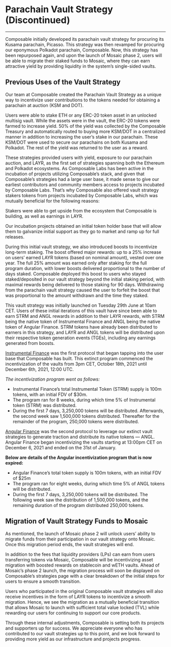 # Parachain Vault Strategy (Discontinued)

---

Composable initially developed its parachain vault strategy for procuring its Kusama parachain, Picasso. 
This strategy was then revamped for procuring our eponymous Polkadot parachain, Composable. Now, this strategy has been
repurposed again, and upon the launch of Mosaic phase 2, users will be able to migrate their staked funds to Mosaic, 
where they can earn attractive yield by providing liquidity in the system’s single-sided vaults.


## Previous Uses of the Vault Strategy

Our team at Composable created the Parachain Vault Strategy as a unique way to incentivize user contributions to the 
tokens needed for obtaining a parachain at auction (KSM and DOT). 

Users were able to stake ETH or any ERC-20 token asset in an unlocked multisig vault. 
While the assets were in the vault, the ERC-20 tokens were farmed to increase yield. 50% of the yield was collected by 
the Composable Treasury and automatically routed to buying more KSM/DOT in a centralized manner in addition to 
increasing the user’s stake in our parachain. These KSM/DOT were used to secure our parachains on both Kusama and 
Polkadot. The rest of the yield was returned to the user as a reward. 

These strategies provided users with yield, exposure to our parachain auction, and LAYR, as the first set of strategies 
spanning both the Ethereum and Polkadot ecosystems. As Composable Labs has been active in the incubation of projects 
utilizing Composable’s stack, and given that Composable’s strategies had a large user base, it made sense to give our 
earliest contributors and community members access to projects incubated by Composable Labs. That’s why Composable also 
offered vault strategy stakers tokens from projects incubated by Composable Labs, which was mutually beneficial for the 
following reasons:

Stakers were able to get upside from the ecosystem that Composable is building, as well as earnings in LAYR.

Our incubation projects obtained an initial token holder base that will allow them to galvanize initial support as they 
go to market and ramp up for full releases.

During this initial vault strategy, we also introduced boosts to incentivize long-term staking. The boost offered major 
rewards: up to a 25% increase on users’ earned LAYR tokens (based on nominal amount), vested over one year. 
The full 25% amount was earned only after staking for the full program duration, with lower boosts delivered 
proportional to the number of days staked. Composable deployed this boost to users who stayed staked/deposited in our 
vault strategy beyond the initial staking period, with maximal rewards being delivered to those staking for 90 days. 
Withdrawing from the parachain vault strategy caused the user to forfeit the boost that was proportional to the amount 
withdrawn and the time they staked. 

This vault strategy was initially launched on Tuesday 29th June at 10am CET. Users of these initial iterations of this 
vault have since been able to earn STRM and ANGL rewards in addition to their LAYR rewards, with STRM being the native 
token of Instrumental Finance and ANGL being the native token of Angular Finance. STRM tokens have already been 
distributed to earners in this strategy, and LAYR and ANGL tokens will be distributed upon their respective token 
generation events (TGEs), including any earnings generated from boosts.

[Instrumental Finance](https://instrumental.finance) was the first protocol that began tapping into the user base that 
Composable has built. This extinct program commenced the incentivization of the vaults from 3pm CET, October 18th, 
2021 until December 6th, 2021, 12:00 UTC.

_The incentivization program went as follows:_



* Instrumental Finance’s total Instrumental Token (STRM) supply is 100m tokens, with an initial FDV of $30m.
* The program ran for 8 weeks, during which time 5% of Instrumental token (STRM) was distributed.
* During the first 7 days, 3,250,000 tokens will be distributed. Afterwards, the second week saw 1,500,000 tokens distributed. 
  Thereafter for the remainder of the program, 250,000 tokens were distributed.

[Angular Finance](https://www.angular.finance/) was the second protocol to leverage our extinct vault strategies to 
generate traction and distribute its native tokens — ANGL. Angular Finance began incentivizing the vaults starting at 
13:00pm CET on December 6, 2021 and ended on the 31st of January.

**Below are details of the Angular incentivization program that is now expired:**



* Angular Finance’s total token supply is 100m tokens, with an initial FDV of $25m
* The program ran for eight weeks, during which time 5% of ANGL tokens will be distributed.
* During the first 7 days, 3,250,000 tokens will be distributed. The following week saw the distribution of 1,500,000 
  tokens, and the remaining duration of the program distributed 250,000 tokens.


## Migration of Vault Strategy Funds to Mosaic

As mentioned, the launch of Mosaic phase 2 will unlock users’ ability to migrate funds from their participation in our
vault strategy onto Mosaic. Once this migration period ends, the vault strategies will end.

In addition to the fees that liquidity providers (LPs) can earn from users transferring tokens via Mosaic, 
Composable will be incentivizing asset migration with boosted rewards on stablecoin and wETH vaults. 
Ahead of Mosaic’s phase 2 launch, the migration process will soon be displayed on Composable’s strategies page with a 
clear breakdown of the initial steps for users to ensure a smooth transition.

Users who participated in the original Composable vault strategies will also receive incentives in the form of LAYR 
tokens to incentivize a smooth migration. Hence, we see the migration as a mutually beneficial transition that allows 
Mosaic to launch with sufficient total value locked (TVL) while rewarding our users for continuing to support our core 
products.

Through these internal adjustments, Composable is setting both its projects and supporters up for success. 
We appreciate everyone who has contributed to our vault strategies up to this point, and we look forward to providing 
more yield as our infrastructure and projects progress.